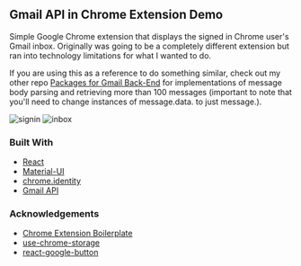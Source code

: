 ## Gmail API in Chrome Extension Demo

Simple Google Chrome extension that displays the signed in Chrome user's Gmail inbox. Originally was going to be a completely different extension but ran into technology limitations for what I wanted to do. 

If you are using this as a reference to do something similar, check out my other repo [Packages for Gmail Back-End](https://github.com/anatelli10/packages-for-gmail-back-end/blob/a82fea7978be26dd21e697dfa0bcafa10ddf90e9/accounts/account.service.js#L108) for implementations of message body parsing and retrieving more than 100 messages (important to note that you'll need to change instances of message.data.<property> to just message.<property>).

![signin](https://user-images.githubusercontent.com/70483566/129666373-ad95851c-aff1-4c65-87e7-e83320b2c3ef.png)
![inbox](https://user-images.githubusercontent.com/70483566/129666376-3b24cdb2-c40f-43d5-82b0-c7942d034782.png)

### Built With

-   [React](https://reactjs.org/)
-   [Material-UI](https://material-ui.com/)
-   [chrome.identity](https://developer.chrome.com/docs/extensions/reference/identity/)
-   [Gmail API](https://developers.google.com/gmail/api)

<!-- ACKNOWLEDGEMENTS -->

### Acknowledgements

-   [Chrome Extension Boilerplate](https://github.com/lxieyang/chrome-extension-boilerplate-react)
-   [use-chrome-storage](https://github.com/onikienko/use-chrome-storage)
-   [react-google-button](https://github.com/prescottprue/react-google-button)
